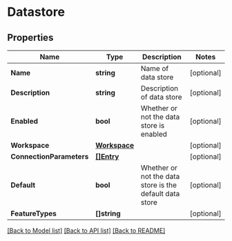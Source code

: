 # Datastore

## Properties
Name | Type | Description | Notes
------------ | ------------- | ------------- | -------------
**Name** | **string** | Name of data store | [optional] 
**Description** | **string** | Description of data store | [optional] 
**Enabled** | **bool** | Whether or not the data store is enabled | [optional] 
**Workspace** | [**Workspace**](workspace.md) |  | [optional] 
**ConnectionParameters** | [**[]Entry**](entry.md) |  | [optional] 
**Default** | **bool** | Whether or not the data store is the default data store | [optional] 
**FeatureTypes** | **[]string** |  | [optional] 

[[Back to Model list]](../README.md#documentation-for-models) [[Back to API list]](../README.md#documentation-for-api-endpoints) [[Back to README]](../README.md)


